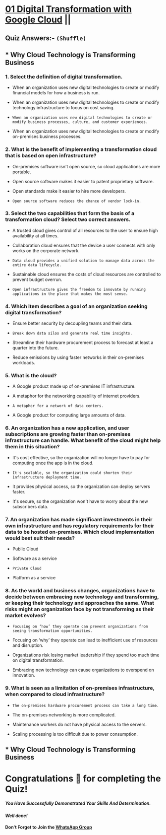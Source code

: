 # [01 Digital Transformation with Google Cloud](https://www.cloudskillsboost.google/paths/9/course_templates/266) ||

## Quiz Answers:- `(Shuffle)`

## * Why Cloud Technology is Transforming Business


### 1. Select the definition of digital transformation.

* When an organization uses new digital technologies to create or modify financial models for how a business is run.

* When an organization uses new digital technologies to create or modify technology infrastructure to focus on cost saving.

* `When an organization uses new digital technologies to create or modify business processes, culture, and customer experiences.`

* When an organization uses new digital technologies to create or modify on-premises business processes.


### 2. What is the benefit of implementing a transformation cloud that is based on open infrastructure?

* On-premises software isn't open source, so cloud applications are more portable.

* Open source software makes it easier to patent proprietary software.

* Open standards make it easier to hire more developers.

* `Open source software reduces the chance of vendor lock-in.`


### 3. Select the two capabilities that form the basis of a transformation cloud? Select two correct answers.

* A trusted cloud gives control of all resources to the user to ensure high availability at all times.

* Collaboration cloud ensures that the device a user connects with only works on the corporate network.

* `Data cloud provides a unified solution to manage data across the entire data lifecycle.`

* Sustainable cloud ensures the costs of cloud resources are controlled to prevent budget overrun.

* `Open infrastructure gives the freedom to innovate by running applications in the place that makes the most sense.`


### 4. Which item describes a goal of an organization seeking digital transformation?

* Ensure better security by decoupling teams and their data.

* `Break down data silos and generate real time insights.`

* Streamline their hardware procurement process to forecast at least a quarter into the future.

* Reduce emissions by using faster networks in their on-premises workloads.


### 5. What is the cloud?

* A Google product made up of on-premises IT infrastructure.

* A metaphor for the networking capability of internet providers.

* `A metaphor for a network of data centers.`

* A Google product for computing large amounts of data.


### 6. An organization has a new application, and user subscriptions are growing faster than on-premises infrastructure can handle. What benefit of the cloud might help them in this situation?

* It's cost effective, so the organization will no longer have to pay for computing once the app is in the cloud.

* `It's scalable, so the organization could shorten their infrastructure deployment time.`

* It provides physical access, so the organization can deploy servers faster.

* It's secure, so the organization won't have to worry about the new subscribers data.


### 7. An organization has made significant investments in their own infrastructure and has regulatory requirements for their data to be hosted on-premises. Which cloud implementation would best suit their needs?

* Public Cloud

* Software as a service

* `Private Cloud`

* Platform as a service


### 8. As the world and business changes, organizations have to decide between embracing new technology and transforming, or keeping their technology and approaches the same. What risks might an organization face by not transforming as their market evolves?

* `Focusing on ‘how’ they operate can prevent organizations from seeing transformation opportunities.`

* Focusing on ‘why’ they operate can lead to inefficient use of resources and disruption.

* Organizations risk losing market leadership if they spend too much time on digital transformation.

* Embracing new technology can cause organizations to overspend on innovation.


### 9. What is seen as a limitation of on-premises infrastructure, when compared to cloud infrastructure?

* `The on-premises hardware procurement process can take a long time.`

* The on-premises networking is more complicated.

* Maintenance workers do not have physical access to the servers.

* Scaling processing is too difficult due to power consumption.


## * Why Cloud Technology is Transforming Business


  
# Congratulations 🎉 for completing the Quiz!

##### *You Have Successfully Demonstrated Your Skills And Determination.*

#### *Well done!*

#### Don't Forget to Join the [WhatsApp Group](https://chat.whatsapp.com/CcX9gXycV1lKmOjnZQCk7g) 
